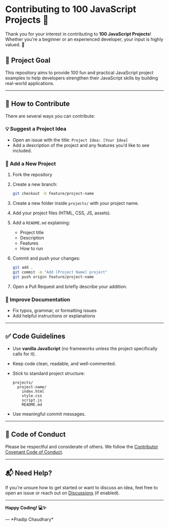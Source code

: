 
# Contributing to 100 JavaScript Projects 🚀

Thank you for your interest in contributing to **100 JavaScript Projects**! Whether you're a beginner or an experienced developer, your input is highly valued. 🙌

## 🧠 Project Goal

This repository aims to provide 100 fun and practical JavaScript project examples to help developers strengthen their JavaScript skills by building real-world applications.

---

## 📌 How to Contribute

There are several ways you can contribute:

### 💡 Suggest a Project Idea
- Open an issue with the title: `Project Idea: [Your Idea]`
- Add a description of the project and any features you’d like to see included.

### 🔧 Add a New Project
1. Fork the repository
2. Create a new branch:
   ```bash
   git checkout -b feature/project-name
    ````
3. Create a new folder inside `projects/` with your project name.
4. Add your project files (HTML, CSS, JS, assets).
5. Add a `README.md` explaining:

   * Project title
   * Description
   * Features
   * How to run
6. Commit and push your changes:

   ```bash
   git add .
   git commit -m "Add [Project Name] project"
   git push origin feature/project-name
   ```
7. Open a Pull Request and briefly describe your addition.

### 📝 Improve Documentation

* Fix typos, grammar, or formatting issues
* Add helpful instructions or explanations

---

## ✅ Code Guidelines

* Use **vanilla JavaScript** (no frameworks unless the project specifically calls for it).
* Keep code clean, readable, and well-commented.
* Stick to standard project structure:

  ```
  projects/
    project-name/
      index.html
      style.css
      script.js
      README.md
  ```
* Use meaningful commit messages.

---

## 🙏 Code of Conduct

Please be respectful and considerate of others. We follow the [Contributor Covenant Code of Conduct](https://www.contributor-covenant.org/version/2/1/code_of_conduct/).

---

## 📬 Need Help?

If you're unsure how to get started or want to discuss an idea, feel free to open an issue or reach out on [Discussions](https://github.com/pradipchaudhary/100-javascript-projects/discussions) (if enabled).

---

<strong>Happy Coding! 💻✨</strong>
<p>— *Pradip Chaudhary*</p>

